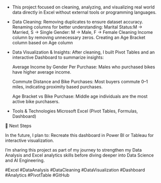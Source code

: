 - This project focused on cleaning, analyzing, and visualizing real world data directly in Excel without external tools or programming languages.

- Data Cleaning:
    Removing duplicates to ensure dataset accuracy.
    Renaming columns for better understanding:
        Marital Status:M → Married, S → Single
        Gender: M → Male, F → Female
    Cleaning Income column by removing unnecessary zeros.
    Creating an Age Bracket column based on Age column

- Data Visualization & Insights:
After cleaning, I built Pivot Tables and an interactive Dashboard to summarize insights:

	Average Income by Gender Per Purchase: Males who purchased bikes have higher average income.

	Commute Distance and Bike Purchases: Most buyers commute 0–1 miles, indicating proximity based purchases.

	Age Bracket vs Bike Purchase: Middle age individuals are the most active bike purchasers.

- Tools & Technologies
	Microsoft Excel (Pivot Tables, Formulas, Dashboard)

🚀 Next Steps

In the future, I plan to:
	Recreate this dashboard in Power BI or Tableau for interactive visualization.

I’m sharing this project as part of my journey to strengthen my Data Analysis and Excel analytics skills before diving deeper into Data Science and AI Engineering.

#Excel #DataAnalysis #DataCleaning #DataVisualization #Dashboard #Analytics #PivotTable #GitHub